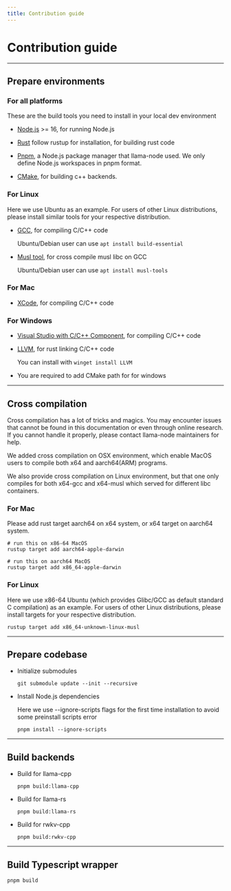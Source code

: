 ```yaml
---
title: Contribution guide
---
```


# Contribution guide

---

## Prepare environments

### For all platforms

These are the build tools you need to install in your local dev environment

-   [Node.js](https://nodejs.org/) >= 16, for running Node.js

-   [Rust](https://www.rust-lang.org/tools/install) follow rustup for installation, for building rust code

-   [Pnpm](https://pnpm.io/), a Node.js package manager that llama-node used. We only define Node.js workspaces in pnpm format.

-   [CMake](https://cmake.org/), for building c++ backends.

### For Linux

Here we use Ubuntu as an example. For users of other Linux distributions, please install similar tools for your respective distribution.

-   [GCC](https://gcc.gnu.org/), for compiling C/C++ code

    Ubuntu/Debian user can use `apt install build-essential`

-   [Musl tool](https://musl.cc/), for cross compile musl libc on GCC

    Ubuntu/Debian user can use `apt install musl-tools`

### For Mac

-   [XCode](https://developer.apple.com/xcode/), for compiling C/C++ code

### For Windows

-   [Visual Studio with C/C++ Component](https://visualstudio.microsoft.com/vs/features/cplusplus/), for compiling C/C++ code

-   [LLVM](https://llvm.org/), for rust linking C/C++ code

    You can install with `winget install LLVM`

-   You are required to add CMake path for for windows

---

## Cross compilation

Cross compilation has a lot of tricks and magics. You may encounter issues that cannot be found in this documentation or even through online research. If you cannot handle it properly, please contact llama-node maintainers for help.

We added cross compilation on OSX environment, which enable MacOS users to compile both x64 and aarch64(ARM) programs.

We also provide cross compilation on Linux environment, but that one only compiles for both x64-gcc and x64-musl which served for different libc containers.

### For Mac

Please add rust target aarch64 on x64 system, or x64 target on aarch64 system.

```shell
# run this on x86-64 MacOS
rustup target add aarch64-apple-darwin
```

```shell
# run this on aarch64 MacOS
rustup target add x86_64-apple-darwin
```

### For Linux

Here we use x86-64 Ubuntu (which provides Glibc/GCC as default standard C compilation) as an example. For users of other Linux distributions, please install targets for your respective distribution.

```shell
rustup target add x86_64-unknown-linux-musl
```

---

## Prepare codebase

-   Initialize submodules

    ```shell
    git submodule update --init --recursive
    ```

-   Install Node.js dependencies

    Here we use --ignore-scripts flags for the first time installation to avoid some preinstall scripts error

    ```shell
    pnpm install --ignore-scripts
    ```

---

## Build backends

-   Build for llama-cpp

    ```shell
    pnpm build:llama-cpp
    ```

-   Build for llama-rs

    ```shell
    pnpm build:llama-rs
    ```

-   Build for rwkv-cpp

    ```shell
    pnpm build:rwkv-cpp
    ```

---

## Build Typescript wrapper

```shell
pnpm build
```